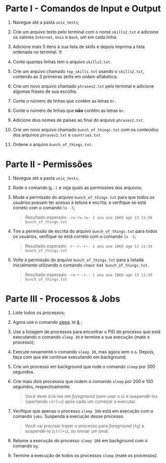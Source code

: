 # Parte I - Comandos de Input e Output

1.  Navegue até a pasta `unix_tests`;
    
2.  Crie um arquivo texto pelo terminal com o nome `skills2.txt` e adicione os valores `Internet`, `Unix` e `Bash`, um em cada linha.
    
3.  Adicione mais 5 itens à sua lista de skills e depois imprima a lista ordenada no terminal. 🤓
    
4.  Conte quantas linhas tem o arquivo `skills2.txt`.
    
5.  Crie um arquivo chamado `top_skills.txt` usando o `skills2.txt`, contendo as 3 primeiras skills em ordem alfabética.
    
6.  Crie um novo arquivo chamado `phrases2.txt` pelo terminal e adicione algumas frases de sua escolha.
    
7.  Conte o número de linhas que contêm as letras `br`.
    
8.  Conte o número de linhas que **não** contêm as letras `br`.
    
9.  Adicione dois nomes de países ao final do arquivo `phrases2.txt`.
    
10.  Crie um novo arquivo chamado `bunch_of_things.txt` com os conteúdos dos arquivos `phrases2.txt` e `countries.txt`
    
11.  Ordene o arquivo `bunch_of_things.txt`.

# Parte II - Permissões

1.  Navegue até a pasta `unix_tests`;
    
2.  Rode o comando [ls](https://linux.die.net/man/1/ls) `-l` e veja quais as permissões dos arquivos;
    
3.  Mude a permissão do arquivo `bunch_of_things.txt` para que todos os usuários possam ter acesso à leitura e escrita, e verifique se está correto com o comando `ls -l`;
    
    > Resultado esperado: `-rw-rw-rw- 1 ana ana 1860 ago 13 11:39 bunch_of_things.txt`
    
4.  Tire a permissão de escrita do arquivo `bunch_of_things.txt` para todos os usuários, verifique se está correto com o comando `ls -l`;
    
    > Resultado esperado: `-r--r--r-- 1 ana ana 1860 ago 13 11:39 bunch_of_things.txt`
    
5.  Volte à permissão do arquivo `bunch_of_things.txt` para a listada inicialmente utilizando o comando `chmod 644 bunch_of_things.txt`.
    
    > Resultado esperado: `-rw-r--r-- 1 ana ana 1860 ago 13 11:39 bunch_of_things.txt`

# Parte III - Processos & Jobs

1.  Liste todos os processos;
    
2.  Agora use o comando [sleep](https://linux.die.net/man/3/sleep) `30` [&](https://linuxhandbook.com/run-process-background/) ;
    
3.  Use a listagem de processos para encontrar o PID do processo que está executando o comando `sleep 30` e termine a sua execução (mate o processo);
    
4.  Execute novamente o comando `sleep 30`, mas agora sem o `&`. Depois, faça com que ele continue executando em background;
    
5.  Crie um processo em background que rode o comando `sleep` por 300 segundos.
    
6.  Crie mais dois processos que rodem o comando `sleep` por 200 e 100 segundos, respectivamente.
    
    > Você deve criá-los em _foreground_ (sem usar o `&`) e suspendê-los (apertando `ctrl+z`) após cada um começar a executar.
    
7.  Verifique que apenas o processo `sleep 300` está em execução com o comando `jobs`. Suspenda a execução desse processo.
    
    > Você vai precisar trazer o processo para _foreground_ (`fg`) e suspendê-lo (`ctrl+z`), ou enviar um sinal.
    
8.  Retome a execução do processo `sleep 100` em background com o comando `bg`.
    
9.  Termine a execução de todos os processos `sleep` (mate os processos).